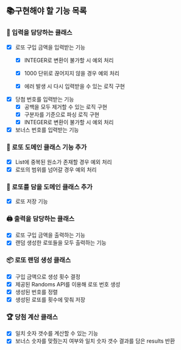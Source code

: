## 📚구현해야 할 기능 목록
### 🧮 입력을 담당하는 클래스
- [x] 로또 구입 금액을 입력받는 기능
  - [x] INTEGER로 변환이 불가할 시 예외 처리
  - [x] 1000 단위로 끊어지지 않을 경우 예외 처리
  - [x] 에러 발생 시 다시 입력받을 수 있는 로직 구현


- [x] 당첨 번호를 입력받는 기능
  - [x] 공백을 모두 제거할 수 있는 로직 구현
  - [x] 구분자를 기준으로 파싱 로직 구현
  - [x] INTEGER로 변환이 불가할 시 예외 처리

- [x] 보너스 번호를 입력받는 기능

### 🎱 로또 도메인 클래스 기능 추가 
- [x] List에 중복된 원소가 존재할 경우 예외 처리
- [x] 로또의 범위를 넘어갈 경우 예외 처리

### 🎁 로또를 담을 도메인 클래스 추가
- [x] 로또 저장 기능

### 🖨️ 출력을 담당하는 클래스
- [x] 로또 구입 금액을 출력하는 기능
- [x] 랜덤 생성한 로또들을 모두 출력하는 기능

### 📦 로또 랜덤 생성 클래스
- [x] 구입 금액으로 생성 횟수 결정
- [x] 제공된 Randoms API를 이용해 로또 번호 생성
- [x] 생성된 번호를 정렬
- [x] 생성된 로또를 횟수에 맞춰 저장

### 🏆 당첨 계산 클래스
- [x] 일치 숫자 갯수를 계산할 수 있는 기능
- [x] 보너스 숫자를 맞췄는지 여부와 일치 숫자 갯수 결과를 담은 results 반환